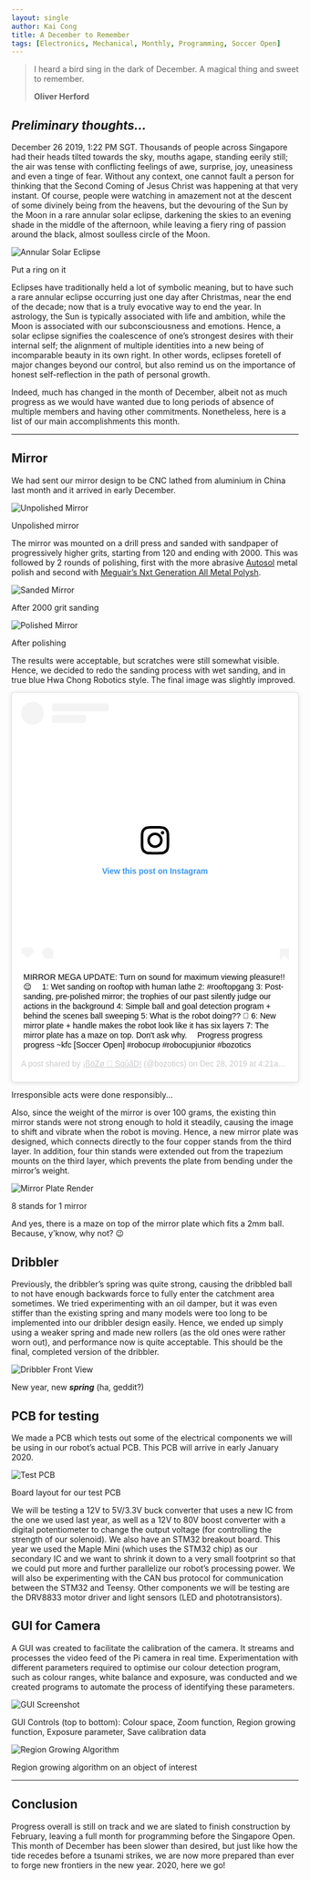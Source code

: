 ```yaml
---
layout: single
author: Kai Cong
title: A December to Remember
tags: [Electronics, Mechanical, Monthly, Programming, Soccer Open]
---
```

>I heard a bird sing in the dark of December.
>A magical thing and sweet to remember.
>
>**Oliver Herford**

## *Preliminary thoughts...*

December 26 2019, 1:22 PM SGT. Thousands of people across Singapore had their heads tilted towards the sky, mouths agape, standing eerily still; the air was tense with conflicting feelings of awe, surprise, joy, uneasiness and even a tinge of fear. Without any context, one cannot fault a person for thinking that the Second Coming of Jesus Christ was happening at that very instant. Of course, people were watching in amazement not at the descent of some divinely being from the heavens, but the devouring of the Sun by the Moon in a rare annular solar eclipse, darkening the skies to an evening shade in the middle of the afternoon, while leaving a fiery ring of passion around the black, almost soulless circle of the Moon.

![Annular Solar Eclipse](/assets/eclipse-1190239_1920-1024x680.jpg "Annular solar eclipse")
<p class="caption">Put a ring on it</p>

Eclipses have traditionally held a lot of symbolic meaning, but to have such a rare annular eclipse occurring just one day after Christmas, near the end of the decade; now that is a truly evocative way to end the year. In astrology, the Sun is typically associated with life and ambition, while the Moon is associated with our subconsciousness and emotions. Hence, a solar eclipse signifies the coalescence of one’s strongest desires with their internal self; the alignment of multiple identities into a new being of incomparable beauty in its own right. In other words, eclipses foretell of major changes beyond our control, but also remind us on the importance of honest self-reflection in the path of personal growth.

Indeed, much has changed in the month of December, albeit not as much progress as we would have wanted due to long periods of absence of multiple members and having other commitments. Nonetheless, here is a list of our main accomplishments this month.

---

## Mirror

We had sent our mirror design to be CNC lathed from aluminium in China last month and it arrived in early December.

![Unpolished Mirror](/assets/20191231_205320-1024x498.jpg "Unpolished mirror")
<p class="caption">Unpolished mirror</p>

The mirror was mounted on a drill press and sanded with sandpaper of progressively higher grits, starting from 120 and ending with 2000. This was followed by 2 rounds of polishing, first with the more abrasive [Autosol](https://www.autosol.com/product_p/1000.htm) metal polish and second with [Meguair’s Nxt Generation All Metal Polysh](https://www.autobacs.com.sg/shop/car-care/nxt-generation-metal-polysh/).

![Sanded Mirror](/assets/20191226_182431-e1577863637569-1024x498.jpg "Sanded mirror")
<p class="caption">After 2000 grit sanding</p>

![Polished Mirror](/assets/20191226_192236-1024x576.jpg "Polished mirror")
<p class="caption">After polishing</p>

The results were acceptable, but scratches were still somewhat visible. Hence, we decided to redo the sanding process with wet sanding, and in true blue Hwa Chong Robotics style. The final image was slightly improved.

<blockquote class="instagram-media" data-instgrm-captioned data-instgrm-permalink="https://www.instagram.com/p/B6nazmanU2y/?utm_source=ig_embed&amp;utm_campaign=loading" data-instgrm-version="12" style=" background:#FFF; border:0; border-radius:3px; box-shadow:0 0 1px 0 rgba(0,0,0,0.5),0 1px 10px 0 rgba(0,0,0,0.15); margin: 1px; max-width:540px; min-width:326px; padding:0; width:99.375%; width:-webkit-calc(100% - 2px); width:calc(100% - 2px);"><div style="padding:16px;"> <a href="https://www.instagram.com/p/B6nazmanU2y/?utm_source=ig_embed&amp;utm_campaign=loading" style=" background:#FFFFFF; line-height:0; padding:0 0; text-align:center; text-decoration:none; width:100%;" target="_blank"> <div style=" display: flex; flex-direction: row; align-items: center;"> <div style="background-color: #F4F4F4; border-radius: 50%; flex-grow: 0; height: 40px; margin-right: 14px; width: 40px;"></div> <div style="display: flex; flex-direction: column; flex-grow: 1; justify-content: center;"> <div style=" background-color: #F4F4F4; border-radius: 4px; flex-grow: 0; height: 14px; margin-bottom: 6px; width: 100px;"></div> <div style=" background-color: #F4F4F4; border-radius: 4px; flex-grow: 0; height: 14px; width: 60px;"></div></div></div><div style="padding: 19% 0;"></div> <div style="display:block; height:50px; margin:0 auto 12px; width:50px;"><svg width="50px" height="50px" viewBox="0 0 60 60" version="1.1" xmlns="https://www.w3.org/2000/svg" xmlns:xlink="https://www.w3.org/1999/xlink"><g stroke="none" stroke-width="1" fill="none" fill-rule="evenodd"><g transform="translate(-511.000000, -20.000000)" fill="#000000"><g><path d="M556.869,30.41 C554.814,30.41 553.148,32.076 553.148,34.131 C553.148,36.186 554.814,37.852 556.869,37.852 C558.924,37.852 560.59,36.186 560.59,34.131 C560.59,32.076 558.924,30.41 556.869,30.41 M541,60.657 C535.114,60.657 530.342,55.887 530.342,50 C530.342,44.114 535.114,39.342 541,39.342 C546.887,39.342 551.658,44.114 551.658,50 C551.658,55.887 546.887,60.657 541,60.657 M541,33.886 C532.1,33.886 524.886,41.1 524.886,50 C524.886,58.899 532.1,66.113 541,66.113 C549.9,66.113 557.115,58.899 557.115,50 C557.115,41.1 549.9,33.886 541,33.886 M565.378,62.101 C565.244,65.022 564.756,66.606 564.346,67.663 C563.803,69.06 563.154,70.057 562.106,71.106 C561.058,72.155 560.06,72.803 558.662,73.347 C557.607,73.757 556.021,74.244 553.102,74.378 C549.944,74.521 548.997,74.552 541,74.552 C533.003,74.552 532.056,74.521 528.898,74.378 C525.979,74.244 524.393,73.757 523.338,73.347 C521.94,72.803 520.942,72.155 519.894,71.106 C518.846,70.057 518.197,69.06 517.654,67.663 C517.244,66.606 516.755,65.022 516.623,62.101 C516.479,58.943 516.448,57.996 516.448,50 C516.448,42.003 516.479,41.056 516.623,37.899 C516.755,34.978 517.244,33.391 517.654,32.338 C518.197,30.938 518.846,29.942 519.894,28.894 C520.942,27.846 521.94,27.196 523.338,26.654 C524.393,26.244 525.979,25.756 528.898,25.623 C532.057,25.479 533.004,25.448 541,25.448 C548.997,25.448 549.943,25.479 553.102,25.623 C556.021,25.756 557.607,26.244 558.662,26.654 C560.06,27.196 561.058,27.846 562.106,28.894 C563.154,29.942 563.803,30.938 564.346,32.338 C564.756,33.391 565.244,34.978 565.378,37.899 C565.522,41.056 565.552,42.003 565.552,50 C565.552,57.996 565.522,58.943 565.378,62.101 M570.82,37.631 C570.674,34.438 570.167,32.258 569.425,30.349 C568.659,28.377 567.633,26.702 565.965,25.035 C564.297,23.368 562.623,22.342 560.652,21.575 C558.743,20.834 556.562,20.326 553.369,20.18 C550.169,20.033 549.148,20 541,20 C532.853,20 531.831,20.033 528.631,20.18 C525.438,20.326 523.257,20.834 521.349,21.575 C519.376,22.342 517.703,23.368 516.035,25.035 C514.368,26.702 513.342,28.377 512.574,30.349 C511.834,32.258 511.326,34.438 511.181,37.631 C511.035,40.831 511,41.851 511,50 C511,58.147 511.035,59.17 511.181,62.369 C511.326,65.562 511.834,67.743 512.574,69.651 C513.342,71.625 514.368,73.296 516.035,74.965 C517.703,76.634 519.376,77.658 521.349,78.425 C523.257,79.167 525.438,79.673 528.631,79.82 C531.831,79.965 532.853,80.001 541,80.001 C549.148,80.001 550.169,79.965 553.369,79.82 C556.562,79.673 558.743,79.167 560.652,78.425 C562.623,77.658 564.297,76.634 565.965,74.965 C567.633,73.296 568.659,71.625 569.425,69.651 C570.167,67.743 570.674,65.562 570.82,62.369 C570.966,59.17 571,58.147 571,50 C571,41.851 570.966,40.831 570.82,37.631"></path></g></g></g></svg></div><div style="padding-top: 8px;"> <div style=" color:#3897f0; font-family:Arial,sans-serif; font-size:14px; font-style:normal; font-weight:550; line-height:18px;"> View this post on Instagram</div></div><div style="padding: 12.5% 0;"></div> <div style="display: flex; flex-direction: row; margin-bottom: 14px; align-items: center;"><div> <div style="background-color: #F4F4F4; border-radius: 50%; height: 12.5px; width: 12.5px; transform: translateX(0px) translateY(7px);"></div> <div style="background-color: #F4F4F4; height: 12.5px; transform: rotate(-45deg) translateX(3px) translateY(1px); width: 12.5px; flex-grow: 0; margin-right: 14px; margin-left: 2px;"></div> <div style="background-color: #F4F4F4; border-radius: 50%; height: 12.5px; width: 12.5px; transform: translateX(9px) translateY(-18px);"></div></div><div style="margin-left: 8px;"> <div style=" background-color: #F4F4F4; border-radius: 50%; flex-grow: 0; height: 20px; width: 20px;"></div> <div style=" width: 0; height: 0; border-top: 2px solid transparent; border-left: 6px solid #f4f4f4; border-bottom: 2px solid transparent; transform: translateX(16px) translateY(-4px) rotate(30deg)"></div></div><div style="margin-left: auto;"> <div style=" width: 0px; border-top: 8px solid #F4F4F4; border-right: 8px solid transparent; transform: translateY(16px);"></div> <div style=" background-color: #F4F4F4; flex-grow: 0; height: 12px; width: 16px; transform: translateY(-4px);"></div> <div style=" width: 0; height: 0; border-top: 8px solid #F4F4F4; border-left: 8px solid transparent; transform: translateY(-4px) translateX(8px);"></div></div></div></a> <p style=" margin:8px 0 0 0; padding:0 4px;"> <a href="https://www.instagram.com/p/B6nazmanU2y/?utm_source=ig_embed&amp;utm_campaign=loading" style=" color:#000; font-family:Arial,sans-serif; font-size:14px; font-style:normal; font-weight:normal; line-height:17px; text-decoration:none; word-wrap:break-word;" target="_blank">MIRROR MEGA UPDATE: Turn on sound for maximum viewing pleasure!! 😌 ⠀ 1: Wet sanding on rooftop with human lathe 2: #rooftopgang 3: Post-sanding, pre-polished mirror; the trophies of our past silently judge our actions in the background 4: Simple ball and goal detection program + behind the scenes ball sweeping 5: What is the robot doing?? 🤔 6: New mirror plate + handle makes the robot look like it has six layers 7: The mirror plate has a maze on top. Don&#39;t ask why. ⠀ Progress progress progress ~kfc [Soccer Open] #robocup #robocupjunior #bozotics</a></p> <p style=" color:#c9c8cd; font-family:Arial,sans-serif; font-size:14px; line-height:17px; margin-bottom:0; margin-top:8px; overflow:hidden; padding:8px 0 7px; text-align:center; text-overflow:ellipsis; white-space:nowrap;">A post shared by <a href="https://www.instagram.com/bozotics/?utm_source=ig_embed&amp;utm_campaign=loading" style=" color:#c9c8cd; font-family:Arial,sans-serif; font-size:14px; font-style:normal; font-weight:normal; line-height:17px;" target="_blank"> ¡ßöZø 🗽 SqûãD!</a> (@bozotics) on <time style=" font-family:Arial,sans-serif; font-size:14px; line-height:17px;" datetime="2019-12-28T12:21:43+00:00">Dec 28, 2019 at 4:21am PST</time></p></div></blockquote> <script async src="//www.instagram.com/embed.js"></script>
<p class="caption">Irresponsible acts were done responsibly...</p>

Also, since the weight of the mirror is over 100 grams, the existing thin mirror stands were not strong enough to hold it steadily, causing the image to shift and vibrate when the robot is moving. Hence, a new mirror plate was designed, which connects directly to the four copper stands from the third layer. In addition, four thin stands were extended out from the trapezium mounts on the third layer, which prevents the plate from bending under the mirror’s weight.

![Mirror Plate Render](/assets/TEMP1-1024x768.png "Mirror plate render")
<p class="caption">8 stands for 1 mirror</p>

And yes, there is a maze on top of the mirror plate which fits a 2mm ball. Because, y’know, why not? 😉

## Dribbler

Previously, the dribbler’s spring was quite strong, causing the dribbled ball to not have enough backwards force to fully enter the catchment area sometimes. We tried experimenting with an oil damper, but it was even stiffer than the existing spring and many models were too long to be implemented into our dribbler design easily.  Hence, we ended up simply using a weaker spring and made new rollers (as the old ones were rather worn out), and performance now is quite acceptable. This should be the final, completed version of the dribbler.

![Dribbler Front View](/assets/20200102_140022-1024x498.jpg "Dribbler front view")
<p class="caption">New year, new <strong><em>spring</em></strong> (ha, geddit?)</p>

## PCB for testing

We made a PCB which tests out some of the electrical components we will be using in our robot’s actual PCB. This PCB will arrive in early January 2020.

![Test PCB](/assets/pcb.png "Test PCB")
<p class="caption">Board layout for our test PCB</p>

We will be testing a 12V to 5V/3.3V buck converter that uses a new IC from the one we used last year, as well as a 12V to 80V boost converter with a digital potentiometer to change the output voltage (for controlling the strength of our solenoid). We also have an STM32 breakout board. This year we used the Maple Mini (which uses the STM32 chip) as our secondary IC and we want to shrink it down to a very small footprint so that we could put more and further parallelize our robot’s processing power. We will also be experimenting with the CAN bus protocol for communication between the STM32 and Teensy. Other components we will be testing are the DRV8833 motor driver and light sensors (LED and phototransistors).

## GUI for Camera

A GUI was created to facilitate the calibration of the camera. It streams and processes the video feed of the Pi camera in real time. Experimentation with different parameters required to optimise our colour detection program, such as colour ranges, white balance and exposure, was conducted and we created programs to automate the process of identifying these parameters.

![GUI Screenshot](/assets/WhatsApp-Image-2020-01-01-at-12.22.40.jpeg "GUI controls")
<p class="caption">GUI Controls (top to bottom): Colour space, Zoom function, Region growing function, Exposure parameter, Save calibration data</p>

![Region Growing Algorithm](/assets/WhatsApp-Image-2020-01-01-at-12.22.54.jpeg "Region growing")
<p class="caption">Region growing algorithm on an object of interest</p>

---

## Conclusion

Progress overall is still on track and we are slated to finish construction by February, leaving a full month for programming before the Singapore Open. This month of December has been slower than desired, but just like how the tide recedes before a tsunami strikes, we are now more prepared than ever to forge new frontiers in the new year. 2020, here we go!